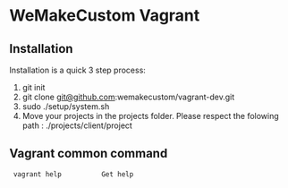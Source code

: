WeMakeCustom Vagrant
===========================================


## Installation

Installation is a quick 3 step process:

1. git init
2. git clone git@github.com:wemakecustom/vagrant-dev.git
3. sudo ./setup/system.sh
4. Move your projects in the projects folder. Please respect the folowing path : ./projects/client/project

## Vagrant common command

     vagrant help          Get help



